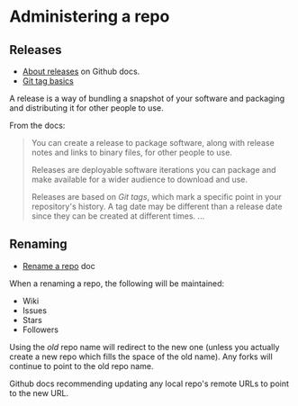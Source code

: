 # Administering a repo

## Releases

- [About releases](https://help.github.com/en/github/administering-a-repository/about-releases) on Github docs.
- [Git tag basics](https://git-scm.com/book/en/v2/Git-Basics-Tagging)

A release is a way of bundling a snapshot of your software and packaging and distributing it for other people to use.

From the docs:

> You can create a release to package software, along with release notes and links to binary files, for other people to use.
>
> Releases are deployable software iterations you can package and make available for a wider audience to download and use.
>
> Releases are based on _Git tags_, which mark a specific point in your repository's history. A tag date may be different than a release date since they can be created at different times. ...

## Renaming

- [Rename a repo](https://help.github.com/en/github/administering-a-repository/renaming-a-repository) doc

When a renaming a repo, the following will be maintained:

- Wiki
- Issues
- Stars
- Followers

Using the _old_ repo name will redirect to the new one (unless you actually create a new repo which fills the space of the old name). Any forks will continue to point to the old repo name.

Github docs recommending updating any local repo's remote URLs to point to the new URL.
